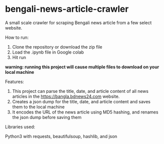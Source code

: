 # bengali-news-article-crawler
A small scale crawler for scraping Bengali news article from a few select website.

How to run:

1. Clone the repository or download the zip file
2. Load the .ipynb file in Google colab
3. Hit run

**warning: running this project will cause multiple files to download on your local machine**

Features:

1. This project can parse the title, date, and article content of all news articles in the https://bangla.bdnews24.com website.
2. Creates a json dump for the title, date, and article content and saves them to the local machine
3. It encodes the URL of the news article using MD5 hashing, and renames the json dump before saving them

Libraries used:

Python3 with requests, beautifulsoup, hashlib, and json
